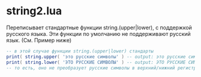 # string2.lua
Переписывает стандартные функции string.(upper|lower), с поддержкой русского языка.
Эти функции по умолчанию не поддерживают русский язык. (См. Пример ниже)
```lua
-- в этой случае функции string.(upper|lower) стандарты
print( string.upper( 'это русские символы' ) -- output: это русские символы
print( string.lower( 'ЭТО РУССКИЕ СИМВОЛЫ' ) -- output: ЭТО РУССКИЕ СИМВОЛЫ
-- то есть, оно не преобразует русские символы в верхний/нижний регистр
```
